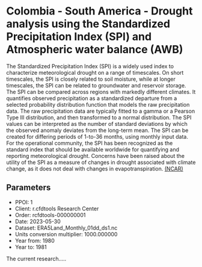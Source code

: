 # Colombia - South America - Drought analysis using the Standardized Precipitation Index (SPI) and Atmospheric water balance (AWB)

The Standardized Precipitation Index (SPI) is a widely used index to characterize meteorological drought on a range of timescales. On short timescales, the SPI is closely related to soil moisture, while at longer timescales, the SPI can be related to groundwater and reservoir storage. The SPI can be compared across regions with markedly different climates. It quantifies observed precipitation as a standardized departure from a selected probability distribution function that models the raw precipitation data. The raw precipitation data are typically fitted to a gamma or a Pearson Type III distribution, and then transformed to a normal distribution. The SPI values can be interpreted as the number of standard deviations by which the observed anomaly deviates from the long-term mean. The SPI can be created for differing periods of 1-to-36 months, using monthly input data. For the operational community, the SPI has been recognized as the standard index that should be available worldwide for quantifying and reporting meteorological drought. Concerns have been raised about the utility of the SPI as a measure of changes in drought associated with climate change, as it does not deal with changes in evapotranspiration. [(NCAR)](https://climatedataguide.ucar.edu/climate-data/standardized-precipitation-index-spi)

## Parameters

* PPOI: 1
* Client: r.cfdtools Research Center
* Order: rcfdtools-000000001
* Date: 2023-05-30
* Dataset: ERA5Land_Monthly_01dd_ds1.nc
* Units conversion multiplier: 1000.000000
* Year from: 1980
* Year to: 1981

The current research.....
